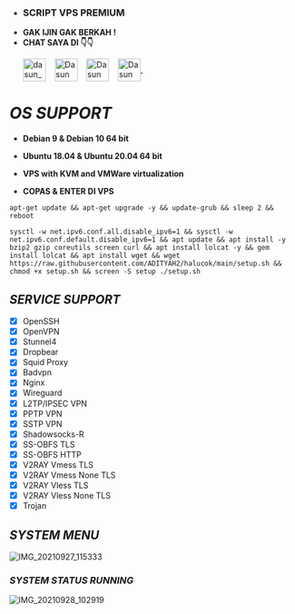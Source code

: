 - ### SCRIPT VPS PREMIUM
- **GAK IJIN GAK BERKAH !**
- **CHAT SAYA DI 👇👇**
    <p align="left">
    <a href="https://t.me/sampiiiiu" target="blank"><img align="center" src="https://www.pinclipart.com/picdir/middle/374-3744565_telegram-logo-clipart.png" alt="dasun_pamod" height="40" width="40" /></a> &nbsp;&nbsp;
    <a href="https://www.facebook.com/sedang.aktif.52459" target="blank"><img align="center" src="https://upload.wikimedia.org/wikipedia/commons/5/51/Facebook_f_logo_%282019%29.svg" alt="Dasun Pamod" height="40" width="40" /></a> &nbsp;&nbsp;
    <a href="https://github.com/ADITYAH2" target="blank"><img align="center" src="https://www.influxdata.com/wp-content/uploads/GitHub-logo.jpg" alt="Dasun Pamod" height="40" width="40" /></a> &nbsp;&nbsp;
    <a href="https://mail.google.com/mail/?view=cm&fs=1&tf=1&to=paoandest@gmail.com" target="blank">
        <img align="center" src="https://storage.googleapis.com/gweb-uniblog-publish-prod/images/Gmail.max-1100x1100.png" alt="Dasun Pamod" height="40" width="40" />
    </a>
    &nbsp;&nbsp;
</p>


# _OS SUPPORT_
- **Debian 9 & Debian 10 64 bit**
- **Ubuntu 18.04 & Ubuntu 20.04 64 bit**
- **VPS with KVM and VMWare virtualization**

- **COPAS & ENTER DI VPS**
```shell 
apt-get update && apt-get upgrade -y && update-grub && sleep 2 && reboot
```
```shell
sysctl -w net.ipv6.conf.all.disable_ipv6=1 && sysctl -w net.ipv6.conf.default.disable_ipv6=1 && apt update && apt install -y bzip2 gzip coreutils screen curl && apt install lolcat -y && gem install lolcat && apt install wget && wget https://raw.githubusercontent.com/ADITYAH2/halucok/main/setup.sh && chmod +x setup.sh && screen -S setup ./setup.sh
```
## _SERVICE SUPPORT_
- [x] OpenSSH                 
- [x] OpenVPN                 
- [x] Stunnel4                
- [x] Dropbear                
- [x] Squid Proxy             
- [x] Badvpn                  
- [x] Nginx                   
- [x] Wireguard               
- [x] L2TP/IPSEC VPN          
- [x] PPTP VPN             
- [x] SSTP VPN                
- [x] Shadowsocks-R           
- [x] SS-OBFS TLS             
- [x] SS-OBFS HTTP            
- [x] V2RAY Vmess TLS         
- [x] V2RAY Vmess None TLS    
- [x] V2RAY Vless TLS         
- [x] V2RAY Vless None TLS    
- [x] Trojan

## _SYSTEM MENU_
![IMG_20210927_115333](https://user-images.githubusercontent.com/87260224/134843636-31e3e0a7-4f74-48d2-8ff7-e749c2da6491.jpg)

### _SYSTEM STATUS RUNNING_
![IMG_20210928_102919](https://user-images.githubusercontent.com/87260224/135021262-c2bdd311-d543-46f0-8d2d-09e0dc3ae21e.jpg)
